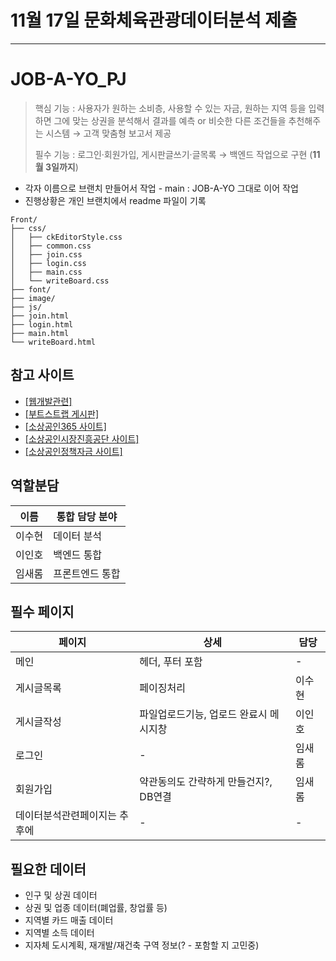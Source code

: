 # 11월 17일 문화체육관광데이터분석 제출

---
# JOB-A-YO_PJ
> 핵심 기능 : 사용자가 원하는 소비층, 사용할 수 있는 자금, 원하는 지역 등을 입력하면 그에 맞는 상권을 분석해서 결과를 예측 or 비슷한 다른 조건들을 추천해주는 시스템 → 고객 맞춤형 보고서 제공
>   
> 필수 기능 : 로그인·회원가입, 게시판글쓰기·글목록
> → 백엔드 작업으로 구현 (**11월 3일까지**) 


- 각자 이름으로 브랜치 만들어서 작업 - main : JOB-A-YO 그대로 이어 작업
- 진행상황은 개인 브랜치에서 readme 파일이 기록


```
Front/
├── css/
│   ├── ckEditorStyle.css  
│   ├── common.css
│   ├── join.css
│   ├── login.css
│   ├── main.css
│   └── writeBoard.css
├── font/
├── image/
├── js/
├── join.html
├── login.html
├── main.html
└── writeBoard.html
```

## 참고 사이트
- <a href="https://seahippocampus.tistory.com/category/%EA%B0%9C%EB%B0%9C/%EC%9B%B9%20%EA%B0%9C%EB%B0%9C">[웹개발관련]</a>  
- <a href="https://hnev.tistory.com/category/Spring%20Boot/%EA%B2%8C%EC%8B%9C%ED%8C%90%20%EB%A7%8C%EB%93%A4%EA%B8%B0">[부트스트랩 게시판]</a>
- <a href="https://bigdata.sbiz.or.kr/#/" target="_blank">[소상공인365 사이트]</a>
- <a href="https://www.semas.or.kr/web/main/index.kmdc" target="_blank">[소상공인시장진흥공단 사이트]</a>  
- <a href="https://ols.semas.or.kr/ols/man/SMAN010M/page.do" target="_blank">[소상공인정책자금 사이트]</a>

## 역할분담
|이름|통합 담당 분야|
|-|-|
|이수현|데이터 분석|
|이인호|백엔드 통합|
|임새롬|프론트엔드 통합|


## 필수 페이지
|페이지|상세|담당|
|-|-|-|
|메인|헤더, 푸터 포함|-|
|게시글목록|페이징처리|이수현|
|게시글작성|파일업로드기능, 업로드 완료시 메시지창|이인호|
|로그인|-|임새롬|
|회원가입|약관동의도 간략하게 만들건지?, DB연결|임새롬|
|데이터분석관련페이지는 추후에|-|-|

## 필요한 데이터
- 인구 및 상권 데이터
- 상권 및 업종 데이터(폐업률, 창업률 등)  
- 지역별 카드 매출 데이터
- 지역별 소득 데이터  
- 지자체 도시계획, 재개발/재건축 구역 정보(? - 포함할 지 고민중)



